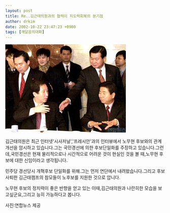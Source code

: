 ```yaml
---
layout: post
title: Re..김근태의원과의 협력이 지도력회복의 분기점
author: drkim
date: 2002-10-22 23:47:23 +0900
tags: [깨달음의대화]
---
```

![](.//files/attach/images/198/551/1035298043.jpg)  
  
김근태의원은 최근 인터넷'시사저널','프레시안'과의 인터뷰에서 노무현 후보와의 관계개선을 암시하고 있습니다.그는 국민경선에 의한 후보단일화를 주장하고 있습니다.그런데,국민경선은 현재 물리적으로나 시간적으로 어려운 것이 현실인 것을 볼 때,노무현 후보에 대한 신임이라고 생각됩니다.
  
민주당 경선당시 개혁후보 단일화를 위해.그는 먼저 연단에서 내려왔습니다.그리고 후보사퇴한 김근태캠프의 참모들이 노후보를 지원한 것으로 압니다.
   
노무현 후보의 정치력이 좋은 반향을 얻고 있는 이때,김근태의원과 나란히한 모습을 보고싶군요,그리고 능히 가능하다고 봅니다.
  

  
사진:연합뉴스 제공